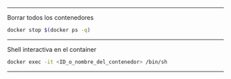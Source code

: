 ___
Borrar todos los contenedores
```bash
docker stop $(docker ps -q)
```
___
Shell interactiva en el container
```bash
docker exec -it <ID_o_nombre_del_contenedor> /bin/sh
```
___
